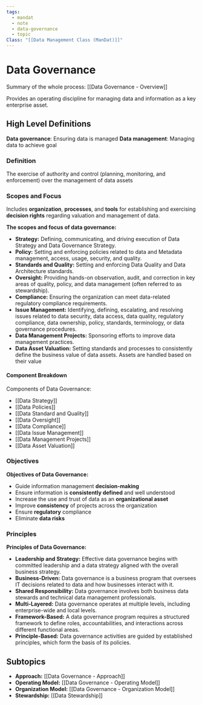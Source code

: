 ```yaml
---
tags:
  - mandat
  - note
  - data-governance
  - topic
Class: "[[Data Management Class (ManDat)]]"
---
```


# Data Governance
Summary of the whole process: [[Data Governance - Overview]]

Provides an operating discipline for managing data and information as a key enterprise asset.


## High Level Definitions

**Data governance**: Ensuring data is managed
**Data management**: Managing data to achieve goal


### Definition
The exercise of authority and control (planning, monitoring, and  enforcement) over the management of data assets

### Scopes and Focus
Includes **organization**, **processes**, and **tools** for establishing and exercising **decision rights** regarding valuation and management of data.

**The scopes and focus of data governance:**
- **Strategy:** Defining, communicating, and driving execution of Data Strategy and Data Governance Strategy.
- **Policy:** Setting and enforcing policies related to data and Metadata management, access, usage, security, and quality.
- **Standards and Quality:** Setting and enforcing Data Quality and Data Architecture standards.
- **Oversight:** Providing hands-on observation, audit, and correction in key areas of quality, policy, and data management (often referred to as stewardship).
- **Compliance:** Ensuring the organization can meet data-related regulatory compliance requirements.
- **Issue Management:** Identifying, defining, escalating, and resolving issues related to data security, data access, data quality, regulatory compliance, data ownership, policy, standards, terminology, or data governance procedures.
- **Data Management Projects:** Sponsoring efforts to improve data management practices.
- **Data Asset Valuation:** Setting standards and processes to consistently define the business value of data assets. Assets are handled based on their value

#### Component Breakdown
Components of Data Governance:
- [[Data Strategy]]
- [[Data Policies]]
- [[Data Standard and Quality]]
- [[Data Oversight]]
- [[Data Compliance]]
- [[Data Issue Management]]
- [[Data Management Projects]]
- [[Data Asset Valuation]]


### Objectives
**Objectives of Data Governance:**
- Guide information management **decision-making**
- Ensure information is **consistently defined** and well understood
- Increase the use and trust of data as an **organizational asset**
- Improve **consistency** of projects across the organization
- Ensure **regulatory** compliance
- Eliminate **data risks**

### Principles
**Principles of Data Governance:**
- **Leadership and Strategy:** Effective data governance begins with committed leadership and a data strategy aligned with the overall business strategy.
- **Business-Driven:** Data governance is a business program that oversees IT decisions related to data and how businesses interact with it.
- **Shared Responsibility:** Data governance involves both business data stewards and technical data management professionals.
- **Multi-Layered:** Data governance operates at multiple levels, including enterprise-wide and local levels.
- **Framework-Based:** A data governance program requires a structured framework to define roles, accountabilities, and interactions across different functional areas.
- **Principle-Based:** Data governance activities are guided by established principles, which form the basis of its policies.

## Subtopics
- **Approach:** [[Data Governance - Approach]]
- **Operating Model:** [[Data Governance - Operating Model]]
- **Organization Model:** [[Data Governance - Organization Model]]
- **Stewardship:** [[Data Stewardship]]